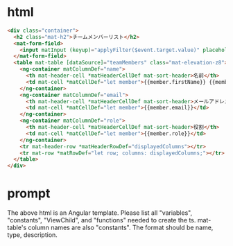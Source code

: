 # html
```html
<div class="container">
  <h2 class="mat-h2">チームメンバーリスト</h2>
  <mat-form-field>
    <input matInput (keyup)="applyFilter($event.target.value)" placeholder="名前またはメールアドレスで検索">
  </mat-form-field>
  <table mat-table [dataSource]="teamMembers" class="mat-elevation-z8">
    <ng-container matColumnDef="name">
      <th mat-header-cell *matHeaderCellDef mat-sort-header>名前</th>
      <td mat-cell *matCellDef="let member">{{member.firstName}} {{member.lastName}}</td>
    </ng-container>
    <ng-container matColumnDef="email">
      <th mat-header-cell *matHeaderCellDef mat-sort-header>メールアドレス</th>
      <td mat-cell *matCellDef="let member">{{member.email}}</td>
    </ng-container>
    <ng-container matColumnDef="role">
      <th mat-header-cell *matHeaderCellDef mat-sort-header>役割</th>
      <td mat-cell *matCellDef="let member">{{member.role}}</td>
    </ng-container>
    <tr mat-header-row *matHeaderRowDef="displayedColumns"></tr>
    <tr mat-row *matRowDef="let row; columns: displayedColumns;"></tr>
  </table>
</div>
```

# prompt
The above html is an Angular template.
Please list all "variables", "constants", "ViewChild", and "functions" needed to create the ts. mat-table's column names are also "constants".
The format should be name, type, description.
